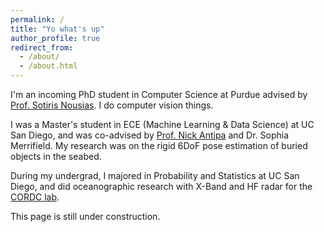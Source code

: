 ```yaml
---
permalink: /
title: "Yo what's up"
author_profile: true
redirect_from: 
  - /about/
  - /about.html
---
```


I'm an incoming PhD student in Computer Science at Purdue advised by [Prof. Sotiris Nousias](https://sotirisnousias.com/). I do computer vision things.

I was a Master's student in ECE (Machine Learning & Data Science) at UC San Diego, and was co-advised by [Prof. Nick Antipa](https://www.nickantipa.com/) and Dr. Sophia Merrifield. My research was on the rigid 6DoF pose estimation of buried objects in the seabed.

During my undergrad, I majored in Probability and Statistics at UC San Diego, and did oceanographic research with X-Band and HF radar for the [CORDC lab](https://cordc.ucsd.edu/).

This page is still under construction.
